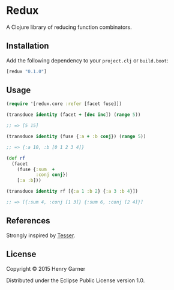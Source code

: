 # Redux

A Clojure library of reducing function combinators.

## Installation

Add the following dependency to your `project.clj` or `build.boot`:

```clojure
[redux "0.1.0"]
```

## Usage

```clojure
(require '[redux.core :refer [facet fuse]])

(transduce identity (facet + [dec inc]) (range 5))

;; => [5 15]

(transduce identity (fuse {:a + :b conj}) (range 5))

;; => {:a 10, :b [0 1 2 3 4]}

(def rf
  (facet
    (fuse {:sum  +
           :conj conj})
    [:a :b]))

(transduce identity rf [{:a 1 :b 2} {:a 3 :b 4}])

;; => [{:sum 4, :conj [1 3]} {:sum 6, :conj [2 4]}]
```

## References

Strongly inspired by [Tesser](https://github.com/aphyr/tesser).

## License

Copyright © 2015 Henry Garner

Distributed under the Eclipse Public License version 1.0.
